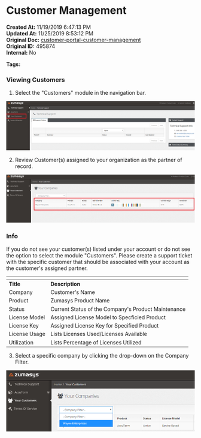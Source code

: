 # Customer Management

<PageHeader />

**Created At:** 11/19/2019 6:47:13 PM  
**Updated At:** 11/25/2019 8:53:12 PM  
**Original Doc:** [customer-portal-customer-management](https://docs.zumasys.com/customerportal/customer-portal-customer-management)  
**Original ID:** 495874  
**Internal:** No  

**Tags:**
<badge text='customer' vertical='middle' />
<badge text='reseller' vertical='middle' />
<badge text='isv' vertical='middle' />

### Viewing Customers

1. Select the "Customers" module in the navigation bar.

![customer-portal-customer-management: 1574189353606-1574189353605](./1574189353606-1574189353605.png)

2. Review Customer(s) assigned to your organization as the partner of record.

![customer-portal-customer-management: 1574189761714-1574189761714](./1574189761714-1574189761714.png)

### Info

If you do not see your customer(s) listed under your account or do not see the option to select the module "Customers". Please create a support ticket with the specific customer that should be associated with your account as the customer's assigned partner.




| <!----> | <!----> |
| --- | --- |
| **Title** | **Description** |
| Company | Customer's Name |
| Product | Zumasys Product Name |
| Status | Current Status of the Company's Product Maintenance |
| License Model | Assigned License Model to Specficied Product |
| License Key | Assigned License Key for Specified Product |
| License Usage | Lists Licenses Used/Licenses Available |
| Utilization | Lists Percentage of Licenses Utilized |




3. Select a specific company by clicking the drop-down on the Company Filter.

![customer-portal-customer-management: 1574190767690-1574190767690](./1574190767690-1574190767690.png)
